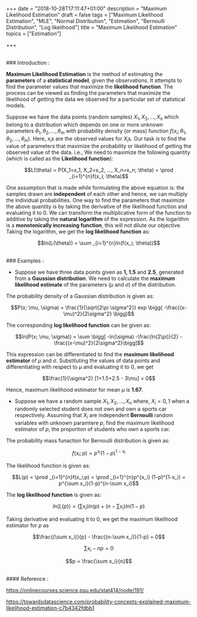 +++
date = "2018-10-28T17:11:47+01:00"
description = "Maximum Likelihood Estimation"
draft = false
tags = ["Maximum Likelihood Estimation", "MLE", "Normal Distribution", "Estimation", "Bernoulli Distribution", "Log likelihood"]
title = "Maximum Likelihood Estimation"
topics = ["Estimation"]

+++

</br>
### Introduction :

<b>Maximum Likelihood Estimation</b> is the method of estimating the <b>parameters</b> of a <b>statistical model</b>, given the observations. It attempts to find the parameter values that maximize the <b>likelihood function</b>. The process can be viewed as finding the parameters that maximize the likelihood of getting the data we observed for a particular set of statistical models.

Suppose we have the data points (random samples) $X_1, X_2, ..., X_n$ which belong to a distribution which depends on one or more unknown parameters $\theta_1, \theta_2, ..., \theta_m$ with probability density (or mass) function $f(x_i; \theta_1, \theta_2, ..., \theta_m)$. Here, $x_i$s are the observed values for $X_i$s. Our task is to find the value of parameters that maximize the probability or likelihood of getting the observed value of the data. i.e., We need to maximize the following quantity (which is called as the <b>Likelihood function</b>):

$$L(\theta) = P(X_1=x_1, X_2=x_2, ..., X_n=x_n; \theta) = \prod _{i=1}^{n}f(x_i; \theta)$$

One assumption that is made while formulating the above equation is: the samples drawn are <b>independent</b> of each other and hence, we can multiply the individual probabilities. One way to find the parameters that maximize the above quantity is by taking the derivative of the likelihood function and evaluating it to 0. We can transform the multiplicative form of the function to additive by taking the <b>natural logarithm</b> of the expression. As the logarithm is a <b>monotonically increasing function</b>, this will not dilute our objective. Taking the logarithm, we get the <b>log likelihood function</b> as:

$$ln(L(\theta)) = \sum _{i=1}^{n}ln(f(x_i; \theta))$$

</br>
### Examples :

 - Suppose we have three data points given as <b>1, 1.5</b> and <b>2.5</b>, generated from a <b>Gaussian distribution</b>. We need to calculate the <b>maximum likelihood estimate</b> of the parameters ($\mu$ and $\sigma$) of the distribution.

The probability density of a Gaussian distribution is given as:

$$P(x; \mu, \sigma) = \frac{1}{\sqrt{2\pi \sigma^2}} exp \bigg( -\frac{(x-\mu)^2}{2\sigma^2} \bigg)$$

The corresponding <b>log likelihood function</b> can be given as:

$$ln(P(x; \mu, \sigma)) = \sum \bigg[ -ln(\sigma) -\frac{ln(2\pi)}{2} -\frac{(x-\mu)^2}{2\sigma^2}\bigg]$$

This expression can be differentiated to find the <b>maximum likelihood estimator</b> of $\mu$ and $\sigma$. Substituting the values of data points and differentiating with respect to $\mu$ and evaluating it to 0, we get

$$\frac{1}{\sigma^2} [1+1.5+2.5 - 3\mu] = 0$$

Hence, maximum likelihood estimator for mean $\mu$ is <b>1.67</b>.


 - Suppose we have a random sample $X_1, X_2, ..., X_n$ where, $X_i=0,1$ when a randomly selected student does not own and own a sports car respectively. Assuming that $X_i$ are independent <b>Bernoulli</b> random variables with unknown paramtere $p$, find the maximum likelihood estimator of $p$, the proportion of students who own a sports car.

The probability mass funaction for Bernoulli distribution is given as:

$$f(x_i;p) = p^{x_i} (1-p)^{1-x_i}$$

The likelihood function is given as:

$$L(p) = \prod _{i=1}^{n}f(x_i;p) = \prod _{i=1}^{n}p^{x_i} (1-p)^{1-x_i} = p^{\sum x_i}(1-p)^{n-\sum x_i}$$

The <b>log likelihood function</b> is given as:

$$ln(L(p)) = (\sum x_i) ln(p) + (n-\sum x_i)ln(1-p)$$

Taking derivative and evaluating it to 0, we get the maximum likelihood estimator for $p$ as

$$\frac{(\sum x_i)}{p} - \frac{(n-\sum x_i)}{1-p} = 0$$

$$\sum x_i - np = 0$$

$$p = \frac{\sum x_i}{n}$$


</br>
#### Reference :

https://onlinecourses.science.psu.edu/stat414/node/191/

https://towardsdatascience.com/probability-concepts-explained-maximum-likelihood-estimation-c7b4342fdbb1

